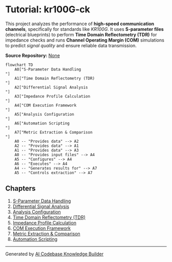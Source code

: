 # Tutorial: kr100G-ck

This project analyzes the performance of **high-speed communication channels**, specifically for standards like *KR100G*.
It uses **S-parameter files** (electrical blueprints) to perform **Time Domain Reflectometry (TDR)** for impedance checks and runs **Channel Operating Margin (COM)** simulations to predict *signal quality* and ensure reliable data transmission.


**Source Repository:** [None](None)

```mermaid
flowchart TD
    A0["S-Parameter Data Handling
"]
    A1["Time Domain Reflectometry (TDR)
"]
    A2["Differential Signal Analysis
"]
    A3["Impedance Profile Calculation
"]
    A4["COM Execution Framework
"]
    A5["Analysis Configuration
"]
    A6["Automation Scripting
"]
    A7["Metric Extraction & Comparison
"]
    A0 -- "Provides data" --> A2
    A2 -- "Provides data" --> A1
    A1 -- "Provides data" --> A3
    A0 -- "Provides input files" --> A4
    A5 -- "Configures" --> A4
    A6 -- "Executes" --> A4
    A4 -- "Generates results for" --> A7
    A5 -- "Controls extraction" --> A7
```

## Chapters

1. [S-Parameter Data Handling
](01_s_parameter_data_handling_.md)
2. [Differential Signal Analysis
](02_differential_signal_analysis_.md)
3. [Analysis Configuration
](03_analysis_configuration_.md)
4. [Time Domain Reflectometry (TDR)
](04_time_domain_reflectometry__tdr__.md)
5. [Impedance Profile Calculation
](05_impedance_profile_calculation_.md)
6. [COM Execution Framework
](06_com_execution_framework_.md)
7. [Metric Extraction & Comparison
](07_metric_extraction___comparison_.md)
8. [Automation Scripting
](08_automation_scripting_.md)


---

Generated by [AI Codebase Knowledge Builder](https://github.com/The-Pocket/Tutorial-Codebase-Knowledge)